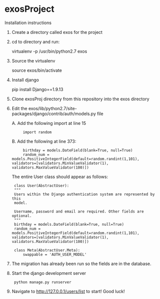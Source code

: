 # exosProject

Installation instructions

1. Create a directory called exos for the project

2. cd to directory and run:

    virtualenv -p /usr/bin/python2.7 exos
    
3. Source the virtualenv

    source exos/bin/activate

4. Install django

    pip install Django==1.9.13
    
5. Clone exosProj directory from this repository into the exos directory

6. Edit the exos/lib/python2.7/site-packages/django/contrib/auth/models.py file

    A. Add the following import at line 15
    
            import random
    
    B. Add the following at line 373:
    
            birthday = models.DateField(blank=True, null=True)
            random_num = models.PositiveIntegerField(default=random.randint(1,101), validators=[validators.MinValueValidator(1),         validators.MaxValueValidator(100)])
        
    The entire User class should appear as follows:
    
        class User(AbstractUser):
        """
        Users within the Django authentication system are represented by this
        model.

        Username, password and email are required. Other fields are optional.
        """
        birthday = models.DateField(blank=True, null=True)
        random_num = models.PositiveIntegerField(default=random.randint(1,101), validators=[validators.MinValueValidator(1),     validators.MaxValueValidator(100)])

        class Meta(AbstractUser.Meta):
            swappable = 'AUTH_USER_MODEL'
            
7. The migration has already been run so the fields are in the database.

8. Start the django development server
    
        python manage.py runserver
    
9. Navigate to http://127.0.0.1/users/list to start! Good luck!

